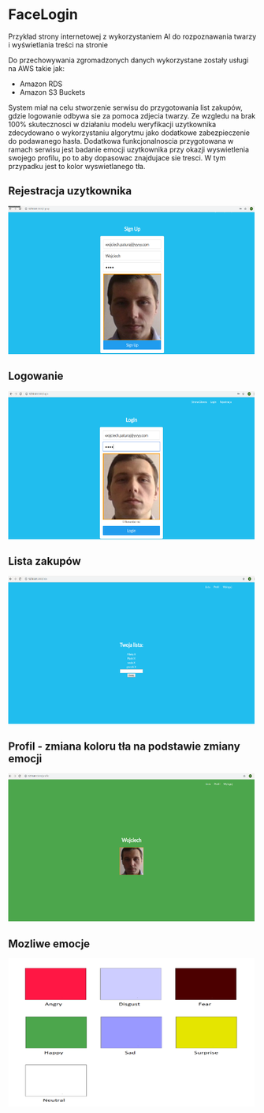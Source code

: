 # FaceLogin
Przykład strony internetowej z wykorzystaniem AI do rozpoznawania twarzy i wyświetlania treści na stronie

Do przechowywania zgromadzonych danych wykorzystane zostały usługi na AWS takie jak:
- Amazon RDS 
- Amazon S3 Buckets

System miał na celu stworzenie serwisu do przygotowania list zakupów, gdzie logowanie
odbywa sie za pomoca zdjecia twarzy. Ze wzgledu na brak 100% skutecznosci
w działaniu modelu weryfikacji uzytkownika zdecydowano o wykorzystaniu algorytmu
jako dodatkowe zabezpieczenie do podawanego hasła. Dodatkowa funkcjonalnoscia
przygotowana w ramach serwisu jest badanie emocji uzytkownika przy okazji wyswietlenia
swojego profilu, po to aby dopasowac znajdujace sie tresci. W tym przypadku
jest to kolor wyswietlanego tła.

## Rejestracja uzytkownika
<img src="img/rejestracja.png" width="500" height="300" />

## Logowanie
<img src="img/login.png" width="500" height="300" />

## Lista zakupów
<img src="img/lista.png" width="500" height="300" />

## Profil - zmiana koloru tła na podstawie zmiany emocji
<img src="img/profil.png" width="500" height="300" />

## Mozliwe emocje
<img src="img/tlo.png" width="500" height="300" />
